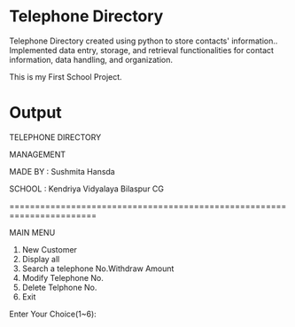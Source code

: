 # Telephone Directory
Telephone Directory created using python to store contacts' information.. Implemented data entry, storage, and retrieval functionalities for contact information, data handling, and organization.

This is my First School Project. 

# Output
TELEPHONE DIRECTORY

MANAGEMENT

MADE BY : Sushmita Hansda

SCHOOL : Kendriya Vidyalaya Bilaspur CG

=======================================================================

MAIN MENU

  1. New Customer
  2. Display all 
  3. Search a telephone No.Withdraw Amount
  4. Modify Telephone No. 
  5. Delete Telphone No.
  6. Exit

Enter Your Choice(1~6):
